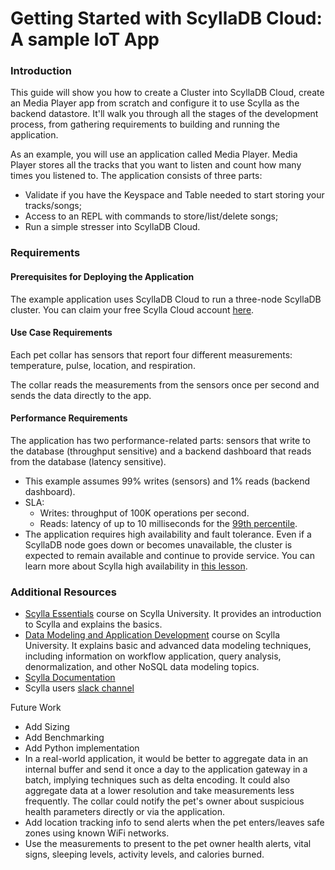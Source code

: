 # Getting Started with ScyllaDB Cloud: A sample IoT App


### Introduction

This guide will show you how to create a Cluster into ScyllaDB Cloud, create an Media Player app from scratch and configure it
to use Scylla as the backend datastore. It'll walk you through all the stages
of the development process, from gathering requirements to building and running
the application.

As an example, you will use an application called Media Player. Media Player stores all the tracks
that you want to listen and count how many times you listened to. The application consists of three parts:
-   Validate if you have the Keyspace and Table needed to start storing your tracks/songs;
-   Access to an REPL with commands to store/list/delete songs;
-   Run a simple stresser into ScyllaDB Cloud.

### Requirements

#### Prerequisites for Deploying the Application

The example application uses ScyllaDB Cloud to run a three-node ScyllaDB cluster. You can claim your free Scylla Cloud account [here](https://scylladb.com/cloud).

#### Use Case Requirements

Each pet collar has sensors that report four different measurements:
temperature, pulse, location, and respiration.

The collar reads the measurements from the sensors once per second
and sends the data directly to the app.

#### Performance Requirements

The application has two performance-related parts: sensors that write to
the database (throughput sensitive) and a backend dashboard that reads from
the database (latency sensitive). 

* This example assumes 99% writes (sensors) and 1% reads (backend dashboard).  
* SLA:
  - Writes: throughput of 100K operations per second.
  - Reads: latency of up to 10 milliseconds for the
    [99th percentile](https://engineering.linkedin.com/performance/who-moved-my-99th-percentile-latency).
* The application requires high availability and fault tolerance. Even if a
ScyllaDB node goes down or becomes unavailable, the cluster is expected to
remain available and continue to provide service. You can learn more about
Scylla high availability in [this lesson](https://university.scylladb.com/courses/scylla-essentials-overview/lessons/high-availability/). 


### Additional Resources

-   [Scylla Essentials](https://university.scylladb.com/courses/scylla-essentials-overview/) course on Scylla University. It provides an introduction to Scylla and explains the basics.
-   [Data Modeling and Application Development](https://university.scylladb.com/courses/data-modeling/) course on Scylla University. It explains basic and advanced data modeling techniques, including information on workflow application, query analysis, denormalization, and other NoSQL data modeling topics.
-   [Scylla Documentation](https://docs.scylladb.com/)
-   Scylla users [slack channel](http://slack.scylladb.com/)

Future Work

-   Add Sizing
-   Add Benchmarking
-   Add Python implementation
-   In a real-world application, it would be better to aggregate data in an internal buffer and send it once a day to the application gateway in a batch, implying techniques such as delta encoding. It could also aggregate data at a lower resolution and take measurements less frequently. The collar could notify the pet's owner about suspicious health parameters directly or via the application. 
-   Add location tracking info to send alerts when the pet enters/leaves safe zones using known WiFi networks.
-   Use the measurements to present to the pet owner health alerts, vital signs, sleeping levels, activity levels, and calories burned.
